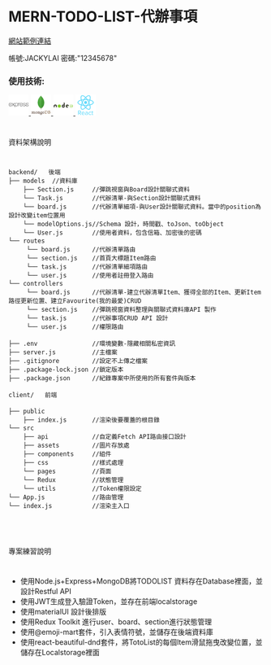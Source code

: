 # MERN-TODO-LIST-代辦事項

[網站範例連結](https://mern-todolist.vercel.app/ "link")

<p align="left">
帳號:JACKYLAI
密碼:"12345678"
</p>

<p align="left">
</p>

<h3 align="left">使用技術:</h3>
<p align="left"> <a href="https://expressjs.com" target="_blank" rel="noreferrer"> <img src="https://raw.githubusercontent.com/devicons/devicon/master/icons/express/express-original-wordmark.svg" alt="express" width="40" height="40"/> </a> <a href="https://www.mongodb.com/" target="_blank" rel="noreferrer"> <img src="https://raw.githubusercontent.com/devicons/devicon/master/icons/mongodb/mongodb-original-wordmark.svg" alt="mongodb" width="40" height="40"/> </a> <a href="https://nodejs.org" target="_blank" rel="noreferrer"> <img src="https://raw.githubusercontent.com/devicons/devicon/master/icons/nodejs/nodejs-original-wordmark.svg" alt="nodejs" width="40" height="40"/> </a> <a href="https://reactjs.org/" target="_blank" rel="noreferrer"> <img src="https://raw.githubusercontent.com/devicons/devicon/master/icons/react/react-original-wordmark.svg" alt="react" width="40" height="40"/> </a> </p>


#
資料架構說明
#

```
backend/   後端
├── models  //資料庫
    ├── Section.js     //彈跳視窗與Board設計關聯式資料
    └── Task.js        //代辦清單-與Section設計關聯式資料
    └── board.js       //代辦清單細項-與User設計關聯式資料。當中的position為設計改變item位置用
    └── modelOptions.js//Schema 設計，時間戳、toJson、toObject
    └── User.js        //使用者資料，包含信箱、加密後的密碼
└── routes
     └── board.js      //代辦清單路由
     └── section.js    //首頁大標題Item路由
     └── task.js       //代辦清單細項路由
     └── user.js       //使用者註冊登入路由
└── controllers
     └── board.js      //代辦清單-建立代辦清單Item、獲得全部的Item、更新Item路徑更新位置、建立Favourite(我的最愛)CRUD
     └── section.js    //彈跳視窗資料整理與關聯式資料庫API 製作
     └── task.js       //代辦事項CRUD API 設計
     └── user.js       //權限路由   
     
├── .env               //環境變數-隱藏相關私密資訊
├── server.js          //主檔案
├── .gitignore         //設定不上傳之檔案
├── .package-lock.json //鎖定版本
├── .package.json      //紀錄專案中所使用的所有套件與版本

client/   前端

├── public  
    ├── index.js       //渲染後要覆蓋的根目錄
└── src
    ├── api            //自定義Fetch API路由接口設計
    ├── assets         //圖片存放處
    ├── components     //組件
    ├── css            //樣式處理
    └── pages          //頁面
    └── Redux          //狀態管理
    └── utils          //Token權限設定
└── App.js             //路由管理
└── index.js           //渲染主入口



```


#
專案練習說明
#
* 使用Node.js+Express+MongoDB將TODOLIST 資料存在Database裡面，並設計Restful API 
* 使用JWT生成登入驗證Token，並存在前端localstorage
* 使用materialUI 設計後排版
* 使用Redux Toolkit 進行user、board、section進行狀態管理
* 使用@emoji-mart套件，引入表情符號，並儲存在後端資料庫
* 使用react-beautiful-dnd套件，將TotoList的每個Item滑鼠拖曳改變位置，並儲存在Localstorage裡面



